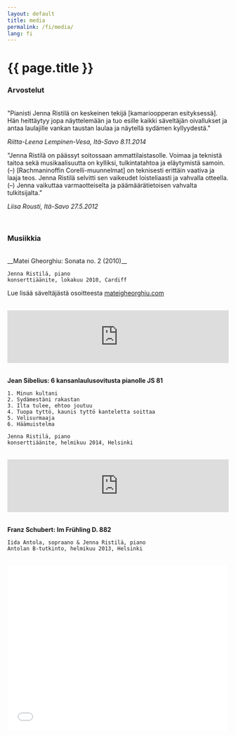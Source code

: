 ```yaml
---
layout: default
title: media
permalink: /fi/media/
lang: fi
---
```


<h1>{{ page.title }}</h1>


### Arvostelut
<br/>
"Pianisti Jenna Ristilä on keskeinen tekijä [kamarioopperan esityksessä]. Hän heittäytyy jopa näyttelemään ja tuo esille kaikki säveltäjän oivallukset ja antaa laulajille vankan taustan laulaa ja näytellä sydämen kyllyydestä."

_Riitta-Leena Lempinen-Vesa, Itä-Savo 8.11.2014_


"Jenna Ristilä on päässyt soitossaan ammattilaistasolle. Voimaa ja teknistä taitoa sekä musikaalisuutta on
kylliksi, tulkintatahtoa ja eläytymistä samoin. (–) [Rachmaninoffin Corelli-muunnelmat] on teknisesti erittäin
vaativa ja laaja teos. Jenna Ristilä selvitti sen vaikeudet loisteliaasti ja vahvalla otteella. (–) Jenna vaikuttaa
varmaotteiselta ja päämäärätietoisen vahvalta tulkitsijalta."

_Liisa Rousti, Itä-Savo 27.5.2012_

<br/>

### Musiikkia
<br/>
__Matei Gheorghiu: Sonata no. 2 (2010)__  

	Jenna Ristilä, piano  
	konserttiäänite, lokakuu 2010, Cardiff

Lue lisää säveltäjästä osoitteesta [mateigheorghiu.com](http://www.mateigheorghiu.com/)

<br/>

<div>
<iframe width="100%" height="120" scrolling="no" frameborder="no" src="https://w.soundcloud.com/player/?url=https%3A//api.soundcloud.com/tracks/39855115&amp;auto_play=false&amp;hide_related=true&amp;show_comments=false&amp;show_user=false&amp;show_reposts=false&amp;visual=false&amp;sharing=false&amp;buying=false&amp;color=2F5966&amp;theme_color=009966&amp;show_playcount=false&amp;show_artwork=false"></iframe>
</div>
<br/>

__Jean Sibelius: 6 kansanlaulusovitusta pianolle JS 81__

	1. Minun kultani 
	2. Sydämestäni rakastan 
	3. Ilta tulee, ehtoo joutuu 
	4. Tuopa tyttö, kaunis tyttö kanteletta soittaa 
	5. Velisurmaaja 
	6. Häämuistelma

	Jenna Ristilä, piano  
	konserttiäänite, helmikuu 2014, Helsinki

<br/>

<div>
<iframe width="100%" height="120" scrolling="no" frameborder="no" src="https://w.soundcloud.com/player/?url=https%3A//api.soundcloud.com/tracks/166484751%3Fsecret_token%3Ds-7le8O&amp;;auto_play=false&amp;hide_related=true&amp;show_comments=false&amp;show_user=false&amp;show_reposts=false&amp;visual=false&amp;sharing=false&amp;buying=false&amp;color=2F5966&amp;theme_color=009966&amp;show_playcount=false&amp;show_artwork=false"></iframe>
</div>

<br/>

__Franz Schubert: Im Frühling D. 882__  

	Iida Antola, sopraano & Jenna Ristilä, piano  
	Antolan B-tutkinto, helmikuu 2013, Helsinki

<br/>

<iframe src="//player.vimeo.com/video/105480562?byline=0&amp;portrait=0" width="500" height="375" frameborder="0" webkitallowfullscreen mozallowfullscreen allowfullscreen></iframe>

<br/>
